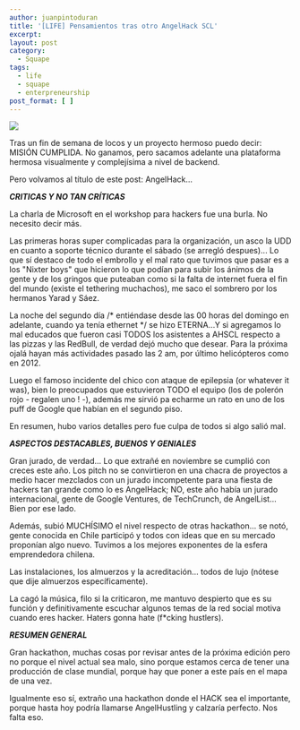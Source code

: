```yaml
---
author: juanpintoduran
title: '[LIFE] Pensamientos tras otro AngelHack SCL'
excerpt:
layout: post
category:
  - Squape
tags:
  - life
  - squape
  - enterpreneurship
post_format: [ ]
---
```


[![][1]][1]

Tras un fin de semana de locos y un proyecto hermoso puedo decir: MISIÓN CUMPLIDA. No ganamos, pero sacamos adelante una plataforma hermosa visualmente y complejísima a nivel de backend.

Pero volvamos al título de este post: AngelHack...

***CRITICAS Y NO TAN CRÍTICAS***

La charla de Microsoft en el workshop para hackers fue una burla. No necesito decir más.

Las primeras horas super complicadas para la organización, un asco la UDD en cuanto a soporte técnico durante el sábado (se arregló despues)... Lo que sí destaco de todo el embrollo y el mal rato que tuvimos que pasar es a los "Nixter boys" que hicieron lo que podían para subir los ánimos de la gente y de los gringos que puteaban como si la falta de internet fuera el fin del mundo (existe el tethering muchachos), me saco el sombrero por los hermanos Yarad y Sáez.

La noche del segundo día /* entiéndase desde las 00 horas del domingo en adelante, cuando ya tenía ethernet */ se hizo ETERNA...Y si agregamos lo mal educados que fueron casi TODOS los asistentes a AHSCL respecto a las pizzas y las RedBull, de verdad dejó mucho que desear. Para la próxima ojalá hayan más actividades pasado las 2 am, por último helicópteros como en 2012.

Luego el famoso incidente del chico con ataque de epilepsia (or whatever it was), bien lo preocupados que estuvieron TODO el equipo (los de polerón rojo - regalen uno ! -), además me sirvió pa echarme un rato en uno de los puff de Google que habían en el segundo piso.

En resumen, hubo varios detalles pero fue culpa de todos si algo salió mal.

***ASPECTOS DESTACABLES, BUENOS Y GENIALES***

Gran jurado, de verdad... Lo que extrañé en noviembre se cumplió con creces este año. Los pitch no se convirtieron en una chacra de proyectos a medio hacer mezclados con un jurado incompetente para una fiesta de hackers tan grande como lo es AngelHack; NO, este año había un jurado internacional, gente de Google Ventures, de TechCrunch, de AngelList... Bien por ese lado.

Además, subió MUCHÍSIMO el nivel respecto de otras hackathon... se notó, gente conocida en Chile participó y todos con ideas que en su mercado proponían algo nuevo. Tuvimos a los mejores exponentes de la esfera emprendedora chilena.

Las instalaciones, los almuerzos y la acreditación... todos de lujo (nótese que dije almuerzos específicamente).

La cagó la música, filo si la criticaron, me mantuvo despierto que es su función y definitivamente escuchar algunos temas de la red social motiva cuando eres hacker. Haters gonna hate (f*cking hustlers).

***RESUMEN GENERAL***

Gran hackathon, muchas cosas por revisar antes de la próxima edición pero no porque el nivel actual sea malo, sino porque estamos cerca de tener una producción de clase mundial, porque hay que poner a este país en el mapa de una vez.

Igualmente eso sí, extraño una hackathon donde el HACK sea el importante, porque hasta hoy podría llamarse AngelHustling y calzaría perfecto. Nos falta eso.

 [1]: http://cabargas.com/images/angelhack.png